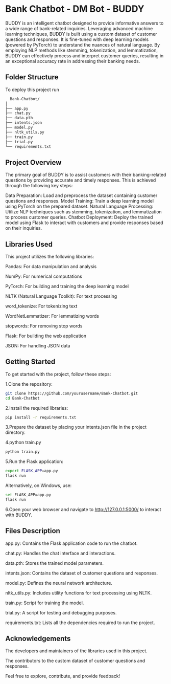 
# Bank Chatbot - DM Bot - BUDDY

BUDDY is an intelligent chatbot designed to provide informative answers to a wide range of bank-related inquiries. Leveraging advanced machine learning techniques, BUDDY is built using a custom dataset of customer questions and responses. It is fine-tuned with deep learning models (powered by PyTorch) to understand the nuances of natural language. By employing NLP methods like stemming, tokenization, and lemmatization, BUDDY can effectively process and interpret customer queries, resulting in an exceptional accuracy rate in addressing their banking needs.

## Folder Structure

To deploy this project run

```bash
  Bank-Chatbot/
│
├── app.py
├── chat.py
├── data.pth
├── intents.json
├── model.py
├── nltk_utils.py
├── train.py
├── trial.py
└── requirements.txt

```

## Project Overview

The primary goal of BUDDY is to assist customers with their banking-related questions by providing accurate and timely responses. This is achieved through the following key steps:

Data Preparation: Load and preprocess the dataset containing customer questions and responses.
Model Training: Train a deep learning model using PyTorch on the prepared dataset.
Natural Language Processing: Utilize NLP techniques such as stemming, tokenization, and lemmatization to process customer queries.
Chatbot Deployment: Deploy the trained model using Flask to interact with customers and provide responses based on their inquiries.

## Libraries Used

This project utilizes the following libraries:

Pandas: For data manipulation and analysis

NumPy: For numerical computations

PyTorch: For building and training the deep learning model

NLTK (Natural Language Toolkit): For text processing

word_tokenize: For tokenizing text

WordNetLemmatizer: For lemmatizing words

stopwords: For removing stop words

Flask: For building the web application

JSON: For handling JSON data

## Getting Started

To get started with the project, follow these steps:

1.Clone the repository:
```bash
git clone https://github.com/yourusername/Bank-Chatbot.git
cd Bank-Chatbot
```

2.Install the required libraries:
```bash
pip install -r requirements.txt

```
3.Prepare the dataset by placing your intents.json file in the project directory.

4.python train.py

```bash
python train.py
```

5.Run the Flask application:

```bash
export FLASK_APP=app.py
flask run
```

Alternatively, on Windows, use:

```bash
set FLASK_APP=app.py
flask run
```

6.Open your web browser and navigate to http://127.0.0.1:5000/ to interact with BUDDY.

## Files Description
app.py: Contains the Flask application code to run the chatbot.

chat.py: Handles the chat interface and interactions.

data.pth: Stores the trained model parameters.

intents.json: Contains the dataset of customer questions and responses.

model.py: Defines the neural network architecture.

nltk_utils.py: Includes utility functions for text processing using NLTK.

train.py: Script for training the model.

trial.py: A script for testing and debugging purposes.

requirements.txt: Lists all the dependencies required to run the project.

## Acknowledgements

The developers and maintainers of the libraries used in this project.

The contributors to the custom dataset of customer questions and responses.

Feel free to explore, contribute, and provide feedback!

